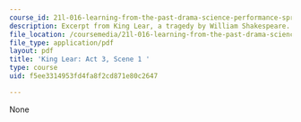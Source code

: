```yaml
---
course_id: 21l-016-learning-from-the-past-drama-science-performance-spring-2009
description: Excerpt from King Lear, a tragedy by William Shakespeare.
file_location: /coursemedia/21l-016-learning-from-the-past-drama-science-performance-spring-2009/f5ee3314953fd4fa8f2cd871e80c2647_MIT21L_016s09_read05_lear3_1.pdf
file_type: application/pdf
layout: pdf
title: 'King Lear: Act 3, Scene 1 '
type: course
uid: f5ee3314953fd4fa8f2cd871e80c2647

---
```

None